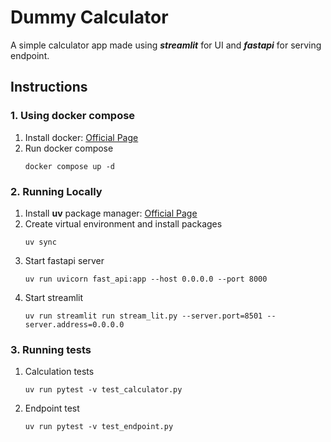 # Dummy Calculator
A simple calculator app made using ***streamlit*** for UI and ***fastapi*** for serving endpoint.

## Instructions
### 1. Using docker compose
1. Install docker: [Official Page](https://docs.docker.com/engine/install/)
2. Run docker compose
    ```shell
    docker compose up -d
    ```

### 2. Running Locally
1. Install **uv** package manager: [Official Page](https://docs.astral.sh/uv/getting-started/installation/)
2. Create virtual environment and install packages
    ```shell
    uv sync
    ```
3. Start fastapi server
    ```shell
    uv run uvicorn fast_api:app --host 0.0.0.0 --port 8000
    ```
4. Start streamlit
    ```shell
    uv run streamlit run stream_lit.py --server.port=8501 --server.address=0.0.0.0
    ```

### 3. Running tests
1. Calculation tests
   ```shell
   uv run pytest -v test_calculator.py
   ```

2. Endpoint test
   ```shell
   uv run pytest -v test_endpoint.py
   ```